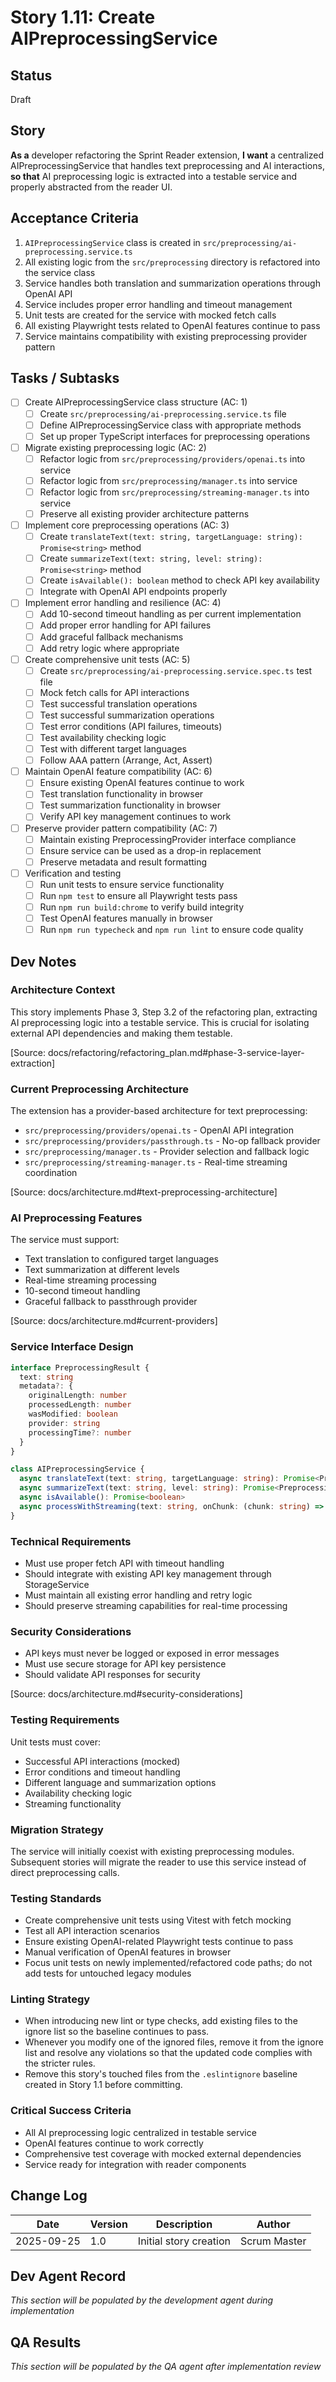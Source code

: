 # Story 1.11: Create AIPreprocessingService

## Status
Draft

## Story
**As a** developer refactoring the Sprint Reader extension,
**I want** a centralized AIPreprocessingService that handles text preprocessing and AI interactions,
**so that** AI preprocessing logic is extracted into a testable service and properly abstracted from the reader UI.

## Acceptance Criteria
1. `AIPreprocessingService` class is created in `src/preprocessing/ai-preprocessing.service.ts`
2. All existing logic from the `src/preprocessing` directory is refactored into the service class
3. Service handles both translation and summarization operations through OpenAI API
4. Service includes proper error handling and timeout management
5. Unit tests are created for the service with mocked fetch calls
6. All existing Playwright tests related to OpenAI features continue to pass
7. Service maintains compatibility with existing preprocessing provider pattern

## Tasks / Subtasks
- [ ] Create AIPreprocessingService class structure (AC: 1)
  - [ ] Create `src/preprocessing/ai-preprocessing.service.ts` file
  - [ ] Define AIPreprocessingService class with appropriate methods
  - [ ] Set up proper TypeScript interfaces for preprocessing operations
- [ ] Migrate existing preprocessing logic (AC: 2)
  - [ ] Refactor logic from `src/preprocessing/providers/openai.ts` into service
  - [ ] Refactor logic from `src/preprocessing/manager.ts` into service
  - [ ] Refactor logic from `src/preprocessing/streaming-manager.ts` into service
  - [ ] Preserve all existing provider architecture patterns
- [ ] Implement core preprocessing operations (AC: 3)
  - [ ] Create `translateText(text: string, targetLanguage: string): Promise<string>` method
  - [ ] Create `summarizeText(text: string, level: string): Promise<string>` method
  - [ ] Create `isAvailable(): boolean` method to check API key availability
  - [ ] Integrate with OpenAI API endpoints properly
- [ ] Implement error handling and resilience (AC: 4)
  - [ ] Add 10-second timeout handling as per current implementation
  - [ ] Add proper error handling for API failures
  - [ ] Add graceful fallback mechanisms
  - [ ] Add retry logic where appropriate
- [ ] Create comprehensive unit tests (AC: 5)
  - [ ] Create `src/preprocessing/ai-preprocessing.service.spec.ts` test file
  - [ ] Mock fetch calls for API interactions
  - [ ] Test successful translation operations
  - [ ] Test successful summarization operations
  - [ ] Test error conditions (API failures, timeouts)
  - [ ] Test availability checking logic
  - [ ] Test with different target languages
  - [ ] Follow AAA pattern (Arrange, Act, Assert)
- [ ] Maintain OpenAI feature compatibility (AC: 6)
  - [ ] Ensure existing OpenAI features continue to work
  - [ ] Test translation functionality in browser
  - [ ] Test summarization functionality in browser
  - [ ] Verify API key management continues to work
- [ ] Preserve provider pattern compatibility (AC: 7)
  - [ ] Maintain existing PreprocessingProvider interface compliance
  - [ ] Ensure service can be used as a drop-in replacement
  - [ ] Preserve metadata and result formatting
- [ ] Verification and testing
  - [ ] Run unit tests to ensure service functionality
  - [ ] Run `npm test` to ensure all Playwright tests pass
  - [ ] Run `npm run build:chrome` to verify build integrity
  - [ ] Test OpenAI features manually in browser
  - [ ] Run `npm run typecheck` and `npm run lint` to ensure code quality

## Dev Notes

### Architecture Context
This story implements Phase 3, Step 3.2 of the refactoring plan, extracting AI preprocessing logic into a testable service. This is crucial for isolating external API dependencies and making them testable.

[Source: docs/refactoring/refactoring_plan.md#phase-3-service-layer-extraction]

### Current Preprocessing Architecture
The extension has a provider-based architecture for text preprocessing:
- `src/preprocessing/providers/openai.ts` - OpenAI API integration
- `src/preprocessing/providers/passthrough.ts` - No-op fallback provider
- `src/preprocessing/manager.ts` - Provider selection and fallback logic
- `src/preprocessing/streaming-manager.ts` - Real-time streaming coordination

[Source: docs/architecture.md#text-preprocessing-architecture]

### AI Preprocessing Features
The service must support:
- Text translation to configured target languages
- Text summarization at different levels
- Real-time streaming processing
- 10-second timeout handling
- Graceful fallback to passthrough provider

[Source: docs/architecture.md#current-providers]

### Service Interface Design
```typescript
interface PreprocessingResult {
  text: string
  metadata?: {
    originalLength: number
    processedLength: number
    wasModified: boolean
    provider: string
    processingTime?: number
  }
}

class AIPreprocessingService {
  async translateText(text: string, targetLanguage: string): Promise<PreprocessingResult>
  async summarizeText(text: string, level: string): Promise<PreprocessingResult>
  async isAvailable(): Promise<boolean>
  async processWithStreaming(text: string, onChunk: (chunk: string) => void): Promise<PreprocessingResult>
}
```

### Technical Requirements
- Must use proper fetch API with timeout handling
- Should integrate with existing API key management through StorageService
- Must maintain all existing error handling and retry logic
- Should preserve streaming capabilities for real-time processing

### Security Considerations
- API keys must never be logged or exposed in error messages
- Must use secure storage for API key persistence
- Should validate API responses for security

[Source: docs/architecture.md#security-considerations]

### Testing Requirements
Unit tests must cover:
- Successful API interactions (mocked)
- Error conditions and timeout handling
- Different language and summarization options
- Availability checking logic
- Streaming functionality

### Migration Strategy
The service will initially coexist with existing preprocessing modules. Subsequent stories will migrate the reader to use this service instead of direct preprocessing calls.

### Testing Standards
- Create comprehensive unit tests using Vitest with fetch mocking
- Test all API interaction scenarios
- Ensure existing OpenAI-related Playwright tests continue to pass
- Manual verification of OpenAI features in browser
 - Focus unit tests on newly implemented/refactored code paths; do not add tests for untouched legacy modules

### Linting Strategy
- When introducing new lint or type checks, add existing files to the ignore list so the baseline continues to pass.
- Whenever you modify one of the ignored files, remove it from the ignore list and resolve any violations so that the updated code complies with the stricter rules.
- Remove this story's touched files from the `.eslintignore` baseline created in Story 1.1 before committing.


### Critical Success Criteria
- All AI preprocessing logic centralized in testable service
- OpenAI features continue to work correctly
- Comprehensive test coverage with mocked external dependencies
- Service ready for integration with reader components

## Change Log
| Date | Version | Description | Author |
|------|---------|-------------|--------|
| 2025-09-25 | 1.0 | Initial story creation | Scrum Master |

## Dev Agent Record
*This section will be populated by the development agent during implementation*

## QA Results
*This section will be populated by the QA agent after implementation review*
